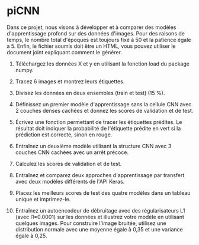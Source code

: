 # piCNN

Dans ce projet, nous visons à développer et à comparer des modèles d'apprentissage profond sur des données d'images. Pour des raisons de temps, le nombre total d'époques est toujours fixé à 50 et la patience égale à 5. Enfin, le fichier soumis doit être un HTML, vous pouvez utiliser le document joint expliquant comment le générer.

1. Téléchargez les données X et y en utilisant la fonction load du package numpy.

2. Tracez 6 images et montrez leurs étiquettes.

3. Divisez les données en deux ensembles (train et test) (15 %).

4. Définissez un premier modèle d'apprentissage sans la cellule CNN avec 2 couches denses cachées et donnez les scores de validation et de test.

5. Écrivez une fonction permettant de tracer les étiquettes prédites. Le résultat doit indiquer la probabilité de l'étiquette prédite en vert si la prédiction est correcte, sinon en rouge.

6. Entraînez un deuxième modèle utilisant la structure CNN avec 3 couches CNN cachées avec un arrêt précoce.
7. Calculez les scores de validation et de test.

8. Entraînez et comparez deux approches d'apprentissage par transfert avec deux modèles différents de l'API Keras.

9. Placez les meilleurs scores de test des quatre modèles dans un tableau unique et imprimez-le.

10. Entraînez un autoencodeur de débruitage avec des régularisateurs L1 (avec l1=0.0001) sur les données et illustrez votre modèle en utilisant quelques images. Pour construire l'image bruitée, utilisez une distribution normale avec une moyenne égale à 0,35 et une variance égale à 0,25.
